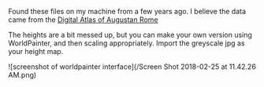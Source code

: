 Found these files on my machine from a few years ago. I believe the data came from the [Digital Atlas of Augustan Rome](http://digitalaugustanrome.org/)

The heights are a bit messed up, but you can make your own version using WorldPainter, and then scaling appropriately. Import the greyscale jpg as your height map.

![screenshot of worldpainter interface](/Screen Shot 2018-02-25 at 11.42.26 AM.png)
